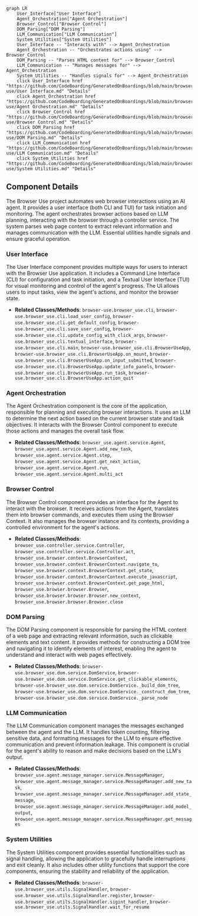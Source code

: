 ```mermaid
graph LR
    User_Interface["User Interface"]
    Agent_Orchestration["Agent Orchestration"]
    Browser_Control["Browser Control"]
    DOM_Parsing["DOM Parsing"]
    LLM_Communication["LLM Communication"]
    System_Utilities["System Utilities"]
    User_Interface -- "Interacts with" --> Agent_Orchestration
    Agent_Orchestration -- "Orchestrates actions using" --> Browser_Control
    DOM_Parsing -- "Parses HTML content for" --> Browser_Control
    LLM_Communication -- "Manages messages for" --> Agent_Orchestration
    System_Utilities -- "Handles signals for" --> Agent_Orchestration
    click User_Interface href "https://github.com/CodeBoarding/GeneratedOnBoardings/blob/main/browser-use/User Interface.md" "Details"
    click Agent_Orchestration href "https://github.com/CodeBoarding/GeneratedOnBoardings/blob/main/browser-use/Agent Orchestration.md" "Details"
    click Browser_Control href "https://github.com/CodeBoarding/GeneratedOnBoardings/blob/main/browser-use/Browser Control.md" "Details"
    click DOM_Parsing href "https://github.com/CodeBoarding/GeneratedOnBoardings/blob/main/browser-use/DOM Parsing.md" "Details"
    click LLM_Communication href "https://github.com/CodeBoarding/GeneratedOnBoardings/blob/main/browser-use/LLM Communication.md" "Details"
    click System_Utilities href "https://github.com/CodeBoarding/GeneratedOnBoardings/blob/main/browser-use/System Utilities.md" "Details"
```

## Component Details

The Browser Use project automates web browser interactions using an AI agent. It provides a user interface (both CLI and TUI) for task initiation and monitoring. The agent orchestrates browser actions based on LLM planning, interacting with the browser through a controller service. The system parses web page content to extract relevant information and manages communication with the LLM. Essential utilities handle signals and ensure graceful operation.

### User Interface
The User Interface component provides multiple ways for users to interact with the Browser Use application. It includes a Command Line Interface (CLI) for configuration and task initiation, and a Textual User Interface (TUI) for visual monitoring and control of the agent's progress. The UI allows users to input tasks, view the agent's actions, and monitor the browser state.
- **Related Classes/Methods**: `browser-use.browser_use.cli`, `browser-use.browser_use.cli.load_user_config`, `browser-use.browser_use.cli.get_default_config`, `browser-use.browser_use.cli.save_user_config`, `browser-use.browser_use.cli.update_config_with_click_args`, `browser-use.browser_use.cli.textual_interface`, `browser-use.browser_use.cli.main`, `browser-use.browser_use.cli.BrowserUseApp`, `browser-use.browser_use.cli.BrowserUseApp.on_mount`, `browser-use.browser_use.cli.BrowserUseApp.on_input_submitted`, `browser-use.browser_use.cli.BrowserUseApp.update_info_panels`, `browser-use.browser_use.cli.BrowserUseApp.run_task`, `browser-use.browser_use.cli.BrowserUseApp.action_quit`

### Agent Orchestration
The Agent Orchestration component is the core of the application, responsible for planning and executing browser interactions. It uses an LLM to determine the next action based on the current browser state and task objectives. It interacts with the Browser Control component to execute those actions and manages the overall task flow.
- **Related Classes/Methods**: `browser_use.agent.service.Agent`, `browser_use.agent.service.Agent.add_new_task`, `browser_use.agent.service.Agent.step`, `browser_use.agent.service.Agent.get_next_action`, `browser_use.agent.service.Agent.run`, `browser_use.agent.service.Agent.multi_act`

### Browser Control
The Browser Control component provides an interface for the Agent to interact with the browser. It receives actions from the Agent, translates them into browser commands, and executes them using the Browser Context. It also manages the browser instance and its contexts, providing a controlled environment for the agent's actions.
- **Related Classes/Methods**: `browser_use.controller.service.Controller`, `browser_use.controller.service.Controller.act`, `browser_use.browser.context.BrowserContext`, `browser_use.browser.context.BrowserContext.navigate_to`, `browser_use.browser.context.BrowserContext.get_state`, `browser_use.browser.context.BrowserContext.execute_javascript`, `browser_use.browser.context.BrowserContext.get_page_html`, `browser_use.browser.browser.Browser`, `browser_use.browser.browser.Browser.new_context`, `browser_use.browser.browser.Browser.close`

### DOM Parsing
The DOM Parsing component is responsible for parsing the HTML content of a web page and extracting relevant information, such as clickable elements and text content. It provides methods for constructing a DOM tree and navigating it to identify elements of interest, enabling the agent to understand and interact with web pages effectively.
- **Related Classes/Methods**: `browser-use.browser_use.dom.service.DomService`, `browser-use.browser_use.dom.service.DomService.get_clickable_elements`, `browser-use.browser_use.dom.service.DomService._build_dom_tree`, `browser-use.browser_use.dom.service.DomService._construct_dom_tree`, `browser-use.browser_use.dom.service.DomService._parse_node`

### LLM Communication
The LLM Communication component manages the messages exchanged between the agent and the LLM. It handles token counting, filtering sensitive data, and formatting messages for the LLM to ensure effective communication and prevent information leakage. This component is crucial for the agent's ability to reason and make decisions based on the LLM's output.
- **Related Classes/Methods**: `browser_use.agent.message_manager.service.MessageManager`, `browser_use.agent.message_manager.service.MessageManager.add_new_task`, `browser_use.agent.message_manager.service.MessageManager.add_state_message`, `browser_use.agent.message_manager.service.MessageManager.add_model_output`, `browser_use.agent.message_manager.service.MessageManager.get_messages`

### System Utilities
The System Utilities component provides essential functionalities such as signal handling, allowing the application to gracefully handle interruptions and exit cleanly. It also includes other utility functions that support the core components, ensuring the stability and reliability of the application.
- **Related Classes/Methods**: `browser-use.browser_use.utils.SignalHandler`, `browser-use.browser_use.utils.SignalHandler.register`, `browser-use.browser_use.utils.SignalHandler.sigint_handler`, `browser-use.browser_use.utils.SignalHandler.wait_for_resume`